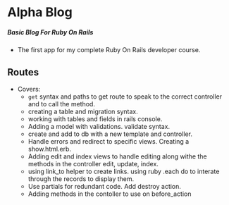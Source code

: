 # Alpha Blog 
##### Basic Blog For Ruby On Rails

- The first app for my complete Ruby On Rails developer course.

## Routes
- Covers:
    - `get` syntax and paths to get route to speak to the correct controller and to call the method.
    - creating a table and migration syntax.
    - working with tables and fields in rails console.
    - Adding a model with validations. validate syntax.
    - create and add to db with a new template and controller.
    - Handle errors and redirect to specific views. Creating a show.html.erb.
    - Adding edit and index views to handle editing along withe the methods in the controller edit, update, index.
    - using link_to helper to create links. using ruby .each do to interate through the records to display them.
    - Use partials for redundant code. Add destroy action.
    - Adding methods in the contoller to use on before_action